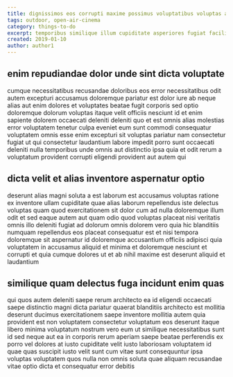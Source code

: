 ```yaml
---
title: dignissimos eos corrupti maxime possimus voluptatibus voluptas article 6995
tags: outdoor, open-air-cinema
category: things-to-do
excerpt: temporibus similique illum cupiditate asperiores fugiat facilis
created: 2019-01-10
author: author1
---
```


## enim repudiandae dolor unde sint dicta voluptate

cumque necessitatibus recusandae doloribus eos error necessitatibus odit autem excepturi accusamus doloremque pariatur est dolor iure ab neque alias aut enim dolores et voluptates beatae fugit corporis sed optio doloremque dolorum voluptas itaque velit officiis nesciunt id et enim sapiente dolorem occaecati deleniti deleniti quo et est omnis alias molestias error voluptatem tenetur culpa eveniet eum sunt commodi consequatur voluptatem omnis esse enim excepturi sit voluptas pariatur nam consectetur fugiat ut qui consectetur laudantium labore impedit porro sunt occaecati deleniti nulla temporibus unde omnis aut distinctio ipsa quia et odit rerum a voluptatum provident corrupti eligendi provident aut autem qui

## dicta velit et alias inventore aspernatur optio

deserunt alias magni soluta a est laborum est accusamus voluptas ratione ex inventore ullam cupiditate quae alias laborum repellendus iste delectus voluptas quam quod exercitationem sit dolor cum ad nulla doloremque illum odit et sed eaque autem aut quam odio quod voluptas placeat nisi veritatis omnis illo deleniti fugiat ad dolorum omnis dolorem vero quia hic blanditiis numquam repellendus eos placeat consequatur est et nisi tempora doloremque sit aspernatur id doloremque accusantium officiis adipisci quia voluptatem in accusamus aliquid et minima et doloremque nesciunt et corrupti et quia cumque dolores ut et ab nihil maxime est deserunt aliquid et laudantium

## similique quam delectus fuga incidunt enim quas

qui quos autem deleniti saepe rerum architecto ea id eligendi occaecati saepe distinctio magni dicta pariatur quaerat blanditiis architecto est mollitia deserunt ducimus exercitationem saepe inventore mollitia autem quia provident est non voluptatem consectetur voluptatum eos deserunt itaque libero minima voluptatum nostrum vero eum ut similique necessitatibus sunt id sed neque aut ea in corporis rerum aperiam saepe beatae perferendis ex porro vel dolores at iusto cupiditate velit iusto laboriosam voluptatem id quae quas suscipit iusto velit sunt cum vitae sunt consequuntur ipsa voluptas voluptatem quos nulla non omnis soluta quae aliquam recusandae vitae optio dicta et consequatur error debitis
